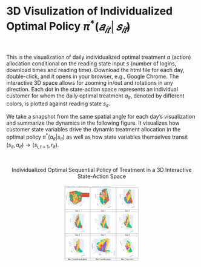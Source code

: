 # 3D Visulization of Individualized Optimal Policy $\pi^\ast(𝑎_{𝑖𝑡}│𝑠_{𝑖𝑡})$
<br />

This is the visualization of daily individualized optimal treatment $a$ (action) allocation conditional on the reading state input $s$ (number of logins, download times and reading time). Download the html file for each day, double-click, and it opens in your browser, e.g., Google Chrome. The interactive 3D space allows for zooming in/out and rotations in any direction. Each dot in the state-action space represents an individual customer for whom the daily optimal treatment $a_{it}$, denoted by different colors, is plotted against reading state $s_{it}$.

We take a snapshot from the same spatial angle for each day’s visualization and summarize the dynamics in the following figure. It visualizes how customer state variables drive the dynamic treatment allocation in the optimal policy $\pi^\ast(a_{it}|s_{it})$ as well as how state variables themselves transit $(s_{it},a_{it}) \rightarrow (s_{i,t+1}, r_{it})$.

<br />

<p align="center">
    Individualized Optimal Sequential Policy of Treatment in a 3D Interactive State-Action Space
</p>

<p align="center">
  <img width="200" src="/optimalpolicy.png" alt="Daily Visualization">
</p>


